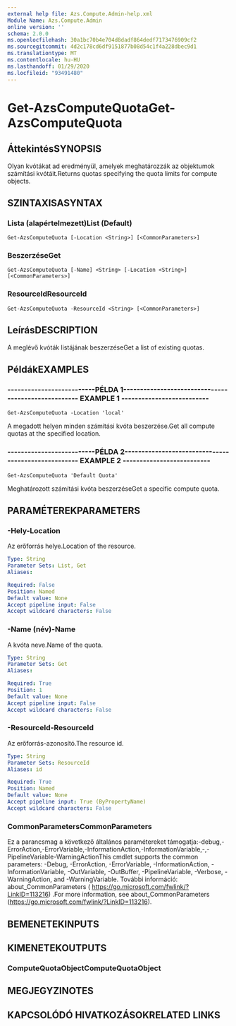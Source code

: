 ```yaml
---
external help file: Azs.Compute.Admin-help.xml
Module Name: Azs.Compute.Admin
online version: ''
schema: 2.0.0
ms.openlocfilehash: 30a1bc70b4e704d8dadf864dedf7173476909cf2
ms.sourcegitcommit: 4d2c178cd6df9151877b08d54c1f4a228dbec9d1
ms.translationtype: MT
ms.contentlocale: hu-HU
ms.lasthandoff: 01/29/2020
ms.locfileid: "93491480"
---
```

# <span data-ttu-id="faee5-101">Get-AzsComputeQuota</span><span class="sxs-lookup"><span data-stu-id="faee5-101">Get-AzsComputeQuota</span></span>

## <span data-ttu-id="faee5-102">Áttekintés</span><span class="sxs-lookup"><span data-stu-id="faee5-102">SYNOPSIS</span></span>
<span data-ttu-id="faee5-103">Olyan kvótákat ad eredményül, amelyek meghatározzák az objektumok számítási kvótáit.</span><span class="sxs-lookup"><span data-stu-id="faee5-103">Returns quotas specifying the quota limits for compute objects.</span></span>

## <span data-ttu-id="faee5-104">SZINTAXISA</span><span class="sxs-lookup"><span data-stu-id="faee5-104">SYNTAX</span></span>

### <span data-ttu-id="faee5-105">Lista (alapértelmezett)</span><span class="sxs-lookup"><span data-stu-id="faee5-105">List (Default)</span></span>
```
Get-AzsComputeQuota [-Location <String>] [<CommonParameters>]
```

### <span data-ttu-id="faee5-106">Beszerzése</span><span class="sxs-lookup"><span data-stu-id="faee5-106">Get</span></span>
```
Get-AzsComputeQuota [-Name] <String> [-Location <String>] [<CommonParameters>]
```

### <span data-ttu-id="faee5-107">ResourceId</span><span class="sxs-lookup"><span data-stu-id="faee5-107">ResourceId</span></span>
```
Get-AzsComputeQuota -ResourceId <String> [<CommonParameters>]
```

## <span data-ttu-id="faee5-108">Leírás</span><span class="sxs-lookup"><span data-stu-id="faee5-108">DESCRIPTION</span></span>
<span data-ttu-id="faee5-109">A meglévő kvóták listájának beszerzése</span><span class="sxs-lookup"><span data-stu-id="faee5-109">Get a list of existing quotas.</span></span>

## <span data-ttu-id="faee5-110">Példák</span><span class="sxs-lookup"><span data-stu-id="faee5-110">EXAMPLES</span></span>

### <span data-ttu-id="faee5-111">--------------------------PÉLDA 1--------------------------</span><span class="sxs-lookup"><span data-stu-id="faee5-111">-------------------------- EXAMPLE 1 --------------------------</span></span>
```
Get-AzsComputeQuota -Location 'local'
```

<span data-ttu-id="faee5-112">A megadott helyen minden számítási kvóta beszerzése.</span><span class="sxs-lookup"><span data-stu-id="faee5-112">Get all compute quotas at the specified location.</span></span>

### <span data-ttu-id="faee5-113">--------------------------PÉLDA 2--------------------------</span><span class="sxs-lookup"><span data-stu-id="faee5-113">-------------------------- EXAMPLE 2 --------------------------</span></span>
```
Get-AzsComputeQuota 'Default Quota'
```

<span data-ttu-id="faee5-114">Meghatározott számítási kvóta beszerzése</span><span class="sxs-lookup"><span data-stu-id="faee5-114">Get a specific compute quota.</span></span>

## <span data-ttu-id="faee5-115">PARAMÉTEREK</span><span class="sxs-lookup"><span data-stu-id="faee5-115">PARAMETERS</span></span>

### <span data-ttu-id="faee5-116">-Hely</span><span class="sxs-lookup"><span data-stu-id="faee5-116">-Location</span></span>
<span data-ttu-id="faee5-117">Az erőforrás helye.</span><span class="sxs-lookup"><span data-stu-id="faee5-117">Location of the resource.</span></span>

```yaml
Type: String
Parameter Sets: List, Get
Aliases: 

Required: False
Position: Named
Default value: None
Accept pipeline input: False
Accept wildcard characters: False
```

### <span data-ttu-id="faee5-118">-Name (név)</span><span class="sxs-lookup"><span data-stu-id="faee5-118">-Name</span></span>
<span data-ttu-id="faee5-119">A kvóta neve.</span><span class="sxs-lookup"><span data-stu-id="faee5-119">Name of the quota.</span></span>

```yaml
Type: String
Parameter Sets: Get
Aliases: 

Required: True
Position: 1
Default value: None
Accept pipeline input: False
Accept wildcard characters: False
```

### <span data-ttu-id="faee5-120">-ResourceId</span><span class="sxs-lookup"><span data-stu-id="faee5-120">-ResourceId</span></span>
<span data-ttu-id="faee5-121">Az erőforrás-azonosító.</span><span class="sxs-lookup"><span data-stu-id="faee5-121">The resource id.</span></span>

```yaml
Type: String
Parameter Sets: ResourceId
Aliases: id

Required: True
Position: Named
Default value: None
Accept pipeline input: True (ByPropertyName)
Accept wildcard characters: False
```

### <span data-ttu-id="faee5-122">CommonParameters</span><span class="sxs-lookup"><span data-stu-id="faee5-122">CommonParameters</span></span>
<span data-ttu-id="faee5-123">Ez a parancsmag a következő általános paramétereket támogatja:-debug,-ErrorAction,-ErrorVariable,-InformationAction,-InformationVariable,-,-PipelineVariable-WarningAction</span><span class="sxs-lookup"><span data-stu-id="faee5-123">This cmdlet supports the common parameters: -Debug, -ErrorAction, -ErrorVariable, -InformationAction, -InformationVariable, -OutVariable, -OutBuffer, -PipelineVariable, -Verbose, -WarningAction, and -WarningVariable.</span></span> <span data-ttu-id="faee5-124">További információ: about_CommonParameters ( https://go.microsoft.com/fwlink/?LinkID=113216) .</span><span class="sxs-lookup"><span data-stu-id="faee5-124">For more information, see about_CommonParameters (https://go.microsoft.com/fwlink/?LinkID=113216).</span></span>

## <span data-ttu-id="faee5-125">BEMENETEK</span><span class="sxs-lookup"><span data-stu-id="faee5-125">INPUTS</span></span>

## <span data-ttu-id="faee5-126">KIMENETEK</span><span class="sxs-lookup"><span data-stu-id="faee5-126">OUTPUTS</span></span>

### <span data-ttu-id="faee5-127">ComputeQuotaObject</span><span class="sxs-lookup"><span data-stu-id="faee5-127">ComputeQuotaObject</span></span>

## <span data-ttu-id="faee5-128">MEGJEGYZI</span><span class="sxs-lookup"><span data-stu-id="faee5-128">NOTES</span></span>

## <span data-ttu-id="faee5-129">KAPCSOLÓDÓ HIVATKOZÁSOK</span><span class="sxs-lookup"><span data-stu-id="faee5-129">RELATED LINKS</span></span>

